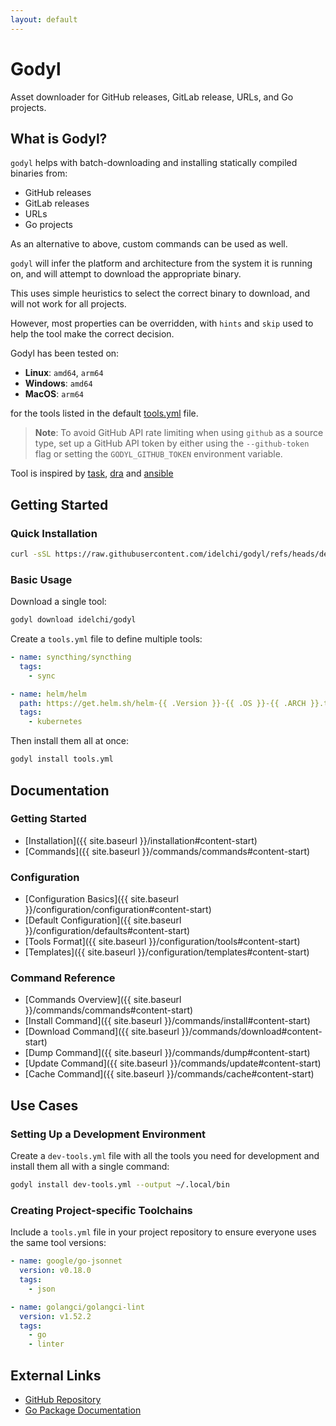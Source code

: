 ```yaml
---
layout: default
---
```


# Godyl

Asset downloader for GitHub releases, GitLab release, URLs, and Go projects.

## What is Godyl?

`godyl` helps with batch-downloading and installing statically compiled binaries from:

- GitHub releases
- GitLab releases
- URLs
- Go projects

As an alternative to above, custom commands can be used as well.

`godyl` will infer the platform and architecture from the system it is running on, and will attempt to download the appropriate binary.

This uses simple heuristics to select the correct binary to download, and will not work for all projects.

However, most properties can be overridden, with `hints` and `skip` used to help the tool make the correct decision.

Godyl has been tested on:

- **Linux**: `amd64`, `arm64`
- **Windows**: `amd64`
- **MacOS**: `arm64`

for the tools listed in the default [tools.yml](https://github.com/idelchi/godyl/blob/main/tools.yml) file.

> **Note**: To avoid GitHub API rate limiting when using `github` as a source type, set up a GitHub API token by either using the `--github-token` flag or setting the `GODYL_GITHUB_TOKEN` environment variable.

Tool is inspired by [task](https://github.com/go-task/task), [dra](https://github.com/devmatteini/dra) and [ansible](https://github.com/ansible/ansible)

## Getting Started

### Quick Installation

```sh
curl -sSL https://raw.githubusercontent.com/idelchi/godyl/refs/heads/dev/install.sh | sh -s -- -d ~/.local/bin
```

### Basic Usage

Download a single tool:

```sh
godyl download idelchi/godyl
```

Create a `tools.yml` file to define multiple tools:

```yaml
- name: syncthing/syncthing
  tags:
    - sync

- name: helm/helm
  path: https://get.helm.sh/helm-{{ .Version }}-{{ .OS }}-{{ .ARCH }}.tar.gz
  tags:
    - kubernetes
```

Then install them all at once:

```sh
godyl install tools.yml
```

## Documentation

### Getting Started

- [Installation]({{ site.baseurl }}/installation#content-start)
- [Commands]({{ site.baseurl }}/commands/commands#content-start)

### Configuration

- [Configuration Basics]({{ site.baseurl }}/configuration/configuration#content-start)
- [Default Configuration]({{ site.baseurl }}/configuration/defaults#content-start)
- [Tools Format]({{ site.baseurl }}/configuration/tools#content-start)
- [Templates]({{ site.baseurl }}/configuration/templates#content-start)

### Command Reference

- [Commands Overview]({{ site.baseurl }}/commands/commands#content-start)
- [Install Command]({{ site.baseurl }}/commands/install#content-start)
- [Download Command]({{ site.baseurl }}/commands/download#content-start)
- [Dump Command]({{ site.baseurl }}/commands/dump#content-start)
- [Update Command]({{ site.baseurl }}/commands/update#content-start)
- [Cache Command]({{ site.baseurl }}/commands/cache#content-start)

## Use Cases

### Setting Up a Development Environment

Create a `dev-tools.yml` file with all the tools you need for development and install them all with a single command:

```sh
godyl install dev-tools.yml --output ~/.local/bin
```

### Creating Project-specific Toolchains

Include a `tools.yml` file in your project repository to ensure everyone uses the same tool versions:

```yaml
- name: google/go-jsonnet
  version: v0.18.0
  tags:
    - json

- name: golangci/golangci-lint
  version: v1.52.2
  tags:
    - go
    - linter
```

## External Links

- [GitHub Repository](https://github.com/idelchi/godyl)
- [Go Package Documentation](https://pkg.go.dev/github.com/idelchi/godyl)
